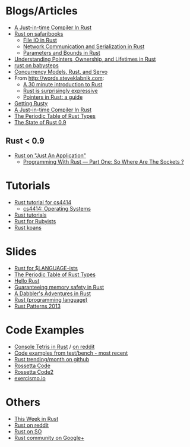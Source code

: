 Blogs/Articles
==============

* [A Just-in-time Compiler In Rust](http://hydrocodedesign.com/2014/01/17/jit-just-in-time-compiler-rust/)
* [Rust on safaribooks](http://blog.safaribooksonline.com/tag/rust/)
    * [File IO in Rust](http://blog.safaribooksonline.com/2014/01/23/file-io-rust/)
    * [Network Communication and Serialization in Rust](http://blog.safaribooksonline.com/2014/01/28/network-communication-serialization-rust/)
    * [Parameters and Bounds in Rust](http://blog.safaribooksonline.com/2014/01/30/parameters-bounds-rust/)
* [Understanding Pointers, Ownership, and Lifetimes in Rust](http://paulkoerbitz.de/posts/Understanding-Pointers-Ownership-and-Lifetimes-in-Rust.html)
* [rust on babysteps](http://smallcultfollowing.com/babysteps/blog/categories/rust/)
* [Concurrency Models, Rust, and Servo](http://www.lars.com/concurrency/rust/servo/2013/12/21/concurrency-rust-and-servo.html)
* From http://words.steveklabnik.com:
  * [A 30 minute introduction to Rust](http://words.steveklabnik.com/a-30-minute-introduction-to-rust)
  * [Rust is surprisingly expressive](http://words.steveklabnik.com/rust-is-surprisingly-expressive)
  * [Pointers in Rust: a guide](http://words.steveklabnik.com/pointers-in-rust-a-guide)
* [Getting Rusty](http://pzol.github.io/getting_rusty/archive/)
* [A Just-in-time Compiler In Rust](http://hydrocodedesign.com/2014/01/17/jit-just-in-time-compiler-rust/)
* [The Periodic Table of Rust Types](http://cosmic.mearie.org/2014/01/periodic-table-of-rust-types/)
* [The State of Rust 0.9](http://cmr.github.io/blog/2014/01/12/the-state-of-rust-0-dot-9/)

Rust < 0.9
----------
* [Rust on "Just An Application"](http://justanapplication.wordpress.com/category/programming-languages/rust/)
  * [Programming With Rust — Part One: So Where Are The Sockets ?](http://justanapplication.wordpress.com/2013/06/10/programming-with-rust-part-one-so-where-are-the-sockets/)


Tutorials
=========

* [Rust tutorial for cs4414](http://aml3.github.io/RustTutorial/html/toc.html)
    * [cs4414: Operating Systems](http://rust-class.org/pages/using-rust-for-an-undergraduate-os-course.html)
* [Rust tutorials](http://adrientetar.github.io/rust-tuts/tutorial/index.html)
* [Rust for Rubyists](http://www.rustforrubyists.com/book/index.html)
* [Rust koans](https://github.com/AutomatedTester/rust-koans)

Slides
======
* [Rust for $LANGUAGE-ists](http://steveklabnik.github.io/nobody_knows_rust/#/)
* [The Periodic Table of Rust Types](http://cosmic.mearie.org/2014/01/periodic-table-of-rust-types/)
* [Hello Rust](https://speakerdeck.com/wycats/hello-rust)
* [Guaranteeing memory safety in Rust](http://smallcultfollowing.com/babysteps/blog/2013/07/18/rust-presentation-at-northeastern/)
* [A Dabbler's Adventures in Rust](http://angrylawyer.github.io/a-dabblers-adventures-in-rust/)
* [Rust (programming language)](http://www.reddit.com/r/rust/comments/1yvu34/slides_of_a_short_presentation_i_recently_gave/)
* [Rust Patterns 2013](http://people.mozilla.org/~lbergstrom/Korea2013/RustPatterns.pdf)

Code Examples
=============
* [Console Tetris in Rust](https://github.com/jankes/tetris1) / [on reddit](http://www.reddit.com/r/rust/comments/1yr2uz/tetris_game_in_rust/)
* [Code examples from test/bench - most recent](https://github.com/mozilla/rust/tree/master/src/test/bench)
* [Rust trending/month on github](https://github.com/trending?l=rust&since=monthly)
* [Rossetta Code](https://github.com/brianseitel/rust-rosetta)
* [Rossetta Code2](https://github.com/Hoverbear/rust-rosetta)
* [exercismo.io](https://github.com/exercism/exercism.io/issues/297)

Others
======
* [This Week in Rust](http://cmr.github.io/blog/categories/this-week-in-rust/)
* [Rust on reddit](http://www.reddit.com/r/rust/new/)
* [Rust on SO](http://stackoverflow.com/questions/tagged/rust)
* [Rust community on Google+](https://plus.google.com/communities/115152292505513839896)

